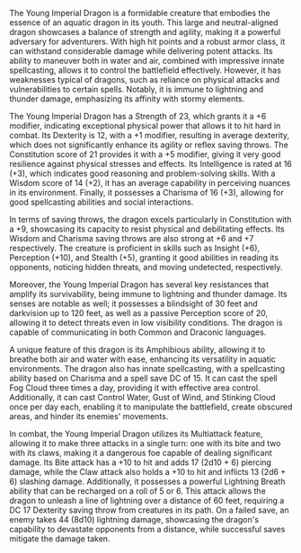 The Young Imperial Dragon is a formidable creature that embodies the essence of an aquatic dragon in its youth. This large and neutral-aligned dragon showcases a balance of strength and agility, making it a powerful adversary for adventurers. With high hit points and a robust armor class, it can withstand considerable damage while delivering potent attacks. Its ability to maneuver both in water and air, combined with impressive innate spellcasting, allows it to control the battlefield effectively. However, it has weaknesses typical of dragons, such as reliance on physical attacks and vulnerabilities to certain spells. Notably, it is immune to lightning and thunder damage, emphasizing its affinity with stormy elements.

The Young Imperial Dragon has a Strength of 23, which grants it a +6 modifier, indicating exceptional physical power that allows it to hit hard in combat. Its Dexterity is 12, with a +1 modifier, resulting in average dexterity, which does not significantly enhance its agility or reflex saving throws. The Constitution score of 21 provides it with a +5 modifier, giving it very good resilience against physical stresses and effects. Its Intelligence is rated at 16 (+3), which indicates good reasoning and problem-solving skills. With a Wisdom score of 14 (+2), it has an average capability in perceiving nuances in its environment. Finally, it possesses a Charisma of 16 (+3), allowing for good spellcasting abilities and social interactions.

In terms of saving throws, the dragon excels particularly in Constitution with a +9, showcasing its capacity to resist physical and debilitating effects. Its Wisdom and Charisma saving throws are also strong at +6 and +7 respectively. The creature is proficient in skills such as Insight (+6), Perception (+10), and Stealth (+5), granting it good abilities in reading its opponents, noticing hidden threats, and moving undetected, respectively.

Moreover, the Young Imperial Dragon has several key resistances that amplify its survivability, being immune to lightning and thunder damage. Its senses are notable as well; it possesses a blindsight of 30 feet and darkvision up to 120 feet, as well as a passive Perception score of 20, allowing it to detect threats even in low visibility conditions. The dragon is capable of communicating in both Common and Draconic languages.

A unique feature of this dragon is its Amphibious ability, allowing it to breathe both air and water with ease, enhancing its versatility in aquatic environments. The dragon also has innate spellcasting, with a spellcasting ability based on Charisma and a spell save DC of 15. It can cast the spell Fog Cloud three times a day, providing it with effective area control. Additionally, it can cast Control Water, Gust of Wind, and Stinking Cloud once per day each, enabling it to manipulate the battlefield, create obscured areas, and hinder its enemies' movements.

In combat, the Young Imperial Dragon utilizes its Multiattack feature, allowing it to make three attacks in a single turn: one with its bite and two with its claws, making it a dangerous foe capable of dealing significant damage. Its Bite attack has a +10 to hit and adds 17 (2d10 + 6) piercing damage, while the Claw attack also holds a +10 to hit and inflicts 13 (2d6 + 6) slashing damage. Additionally, it possesses a powerful Lightning Breath ability that can be recharged on a roll of 5 or 6. This attack allows the dragon to unleash a line of lightning over a distance of 60 feet, requiring a DC 17 Dexterity saving throw from creatures in its path. On a failed save, an enemy takes 44 (8d10) lightning damage, showcasing the dragon's capability to devastate opponents from a distance, while successful saves mitigate the damage taken.